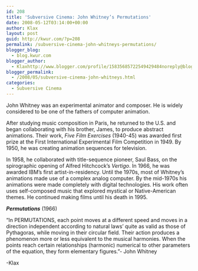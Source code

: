 ```yaml
---
id: 208
title: 'Subversive Cinema: John Whitney’s Permutations'
date: 2008-05-12T03:14:00+00:00
author: Klax
layout: post
guid: http://kwur.com/?p=208
permalink: /subversive-cinema-john-whitneys-permutations/
blogger_blog:
  - blog.kwur.com
blogger_author:
  - Klaxhttp://www.blogger.com/profile/15835685722549429484noreply@blogger.com
blogger_permalink:
  - /2008/05/subversive-cinema-john-whitneys.html
categories:
  - Subversive Cinema
---
```

<div class="pf-content">
  <p>
    John Whitney was an experimental animator and composer. He is widely considered to be one of the fathers of computer animation.
  </p>
  
  <p>
    After studying music composition in Paris, he returned to the U.S. and began collaborating with his brother, James, to produce abstract animations. Their work, <i>Five Film Exercises</i> (1940-45) was awarded first prize at the First International Experimental Film Competition in 1949. By 1950, he was creating animation sequences for television.
  </p>
  
  <p>
    In 1958, he collaborated with title-sequence pioneer, Saul Bass, on the spirographic opening of Alfred Hitchcock’s <span style="font-style: italic;">Vertigo</span>. In 1966, he was awarded IBM’s first artist-in-residency. Until the 1970s, most of Whitney’s animations made use of a complex analog computer. By the mid-1970s his animations were made completely with digital technologies. His work often uses self-composed music that explored mystical or Native-American themes. He continued making films until his death in 1995.
  </p>
  
  <p>
    <span style="font-weight: bold; font-style: italic;">Permutations</span> (1966)<br />
  </p>
  
  <p>
    <span>“In PERMUTATIONS, each point moves at a different speed and moves in a direction independent according to natural laws’ quite as valid as those of Pythagoras, while moving in their circular field. Their action produces a phenomenon more or less equivalent to the musical harmonies. When the points reach certain relationships (harmonic) numerical to other parameters of the equation, they form elementary figures.”- John Whitney</span>
  </p>
  
  <p>
    -Klax
  </p>
</div>